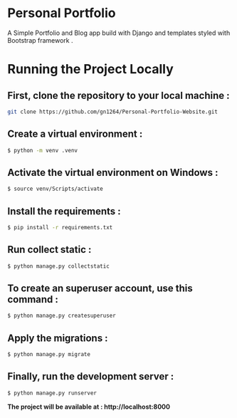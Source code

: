 # Personal Portfolio

A Simple Portfolio and Blog app build with Django and templates styled with Bootstrap framework .

# Running the Project Locally

## First, clone the repository to your local machine :

```bash
git clone https://github.com/gn1264/Personal-Portfolio-Website.git
```

## Create a virtual environment :

```bash
$ python -m venv .venv
```

## Activate the virtual environment on Windows :


```bash
$ source venv/Scripts/activate
```

## Install the requirements :

```bash
$ pip install -r requirements.txt
```

## Run collect static :

```bash
$ python manage.py collectstatic
```

## To create an superuser account, use this command :

```bash
$ python manage.py createsuperuser
```

## Apply the migrations :

```bash
$ python manage.py migrate
```

## Finally, run the development server :

```bash
$ python manage.py runserver
```

<b>The project will be available at :   </b>  **http://localhost:8000**
